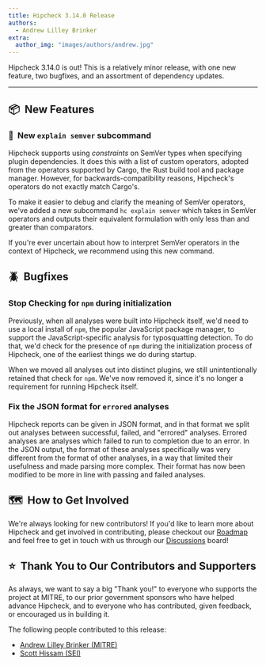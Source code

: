 ```yaml
---
title: Hipcheck 3.14.0 Release
authors:
  - Andrew Lilley Brinker
extra:
  author_img: "images/authors/andrew.jpg"
---
```


Hipcheck 3.14.0 is out! This is a relatively minor release, with one new
feature, two bugfixes, and an assortment of dependency updates.

<!-- more -->

---

## 📦&nbsp;&nbsp;New Features

### 💬&nbsp;&nbsp;New `explain semver` subcommand

Hipcheck supports using _constraints_ on SemVer types when specifying plugin
dependencies. It does this with a list of custom operators, adopted from the
operators supported by Cargo, the Rust build tool and package manager. However,
for backwards-compatibility reasons, Hipcheck's operators do not exactly match
Cargo's.

To make it easier to debug and clarify the meaning of SemVer operators, we've
added a new subcommand `hc explain semver` which takes in SemVer operators and
outputs their equivalent formulation with only less than and greater than
comparators.

If you're ever uncertain about how to interpret SemVer operators in the context
of Hipcheck, we recommend using this new command.

## 🪲&nbsp;&nbsp;Bugfixes

### Stop Checking for `npm` during initialization

Previously, when all analyses were built into Hipcheck itself, we'd need to
use a local install of `npm`, the popular JavaScript package manager, to
support the JavaScript-specific analysis for typosquatting detection. To do
that, we'd check for the presence of `npm` during the initialization process of
Hipcheck, one of the earliest things we do during startup.

When we moved all analyses out into distinct plugins, we still unintentionally
retained that check for `npm`. We've now removed it, since it's no longer a
requirement for running Hipcheck itself.

### Fix the JSON format for `errored` analyses

Hipcheck reports can be given in JSON format, and in that format we split out
analyses between successful, failed, and "errored" analyses. Errored analyses
are analyses which failed to run to completion due to an error. In the JSON
output, the format of these analyses specifically was very different from the
format of other analyses, in a way that limited their usefulness and made
parsing more complex. Their format has now been modified to be more in line
with passing and failed analyses.

## 🗺️&nbsp;&nbsp;How to Get Involved

We're always looking for new contributors! If you'd like to learn more about
Hipcheck and get involved in contributing, please checkout our
[Roadmap][Roadmap] and feel free to get in touch with us through our
[Discussions] board!

## ⭐️&nbsp;&nbsp;Thank You to Our Contributors and Supporters

As always, we want to say a big "Thank you!" to everyone who supports the
project at MITRE, to our prior government sponsors who have helped advance
Hipcheck, and to everyone who has contributed, given feedback, or encouraged us
in building it.

The following people contributed to this release:

- [Andrew Lilley Brinker (MITRE)](https://github.com/alilleybrinker)
- [Scott Hissam (SEI)](https://github.com/sei-shissam)

[Roadmap]: https://github.com/orgs/mitre/projects/33/views/15
[Discussions]: https://github.com/mitre/hipcheck/discussions
[cisa_hipcheck]: https://www.cisa.gov/news-events/news/continued-progress-towards-secure-open-source-ecosystem
